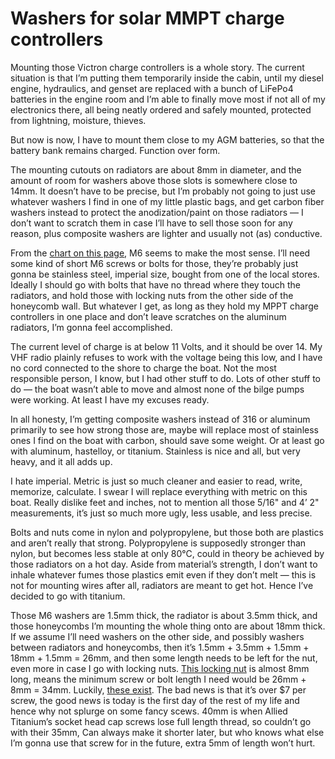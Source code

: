 # Washers for solar MMPT charge controllers

Mounting those Victron charge controllers is a whole story.  The current situation is that I’m putting them temporarily inside the cabin, until my diesel engine, hydraulics, and genset are replaced with a bunch of LiFePo4 batteries in the engine room and I’m able to finally move most if not all of my electronics there, all being neatly ordered and safely mounted, protected from lightning, moisture, thieves.

But now is now, I have to mount them close to my AGM batteries, so that the battery bank remains charged.  Function over form.

The mounting cutouts on radiators are about 8mm in diameter, and the amount of room for washers above those slots is somewhere close to 14mm.  It doesn’t have to be precise, but I’m probably not going to just use whatever washers I find in one of my little plastic bags, and get carbon fiber washers instead to protect the anodization/paint on those radiators — I don’t want to scratch them in case I’ll have to sell those soon for any reason, plus composite washers are lighter and usually not (as) conductive.

From the [chart on this page](https://hillsidecomposites.com/products/metric-washer), M6 seems to make the most sense.  I’ll need some kind of short M6 screws or bolts for those, they’re probably just gonna be stainless steel, imperial size, bought from one of the local stores.  Ideally I should go with bolts that have no thread where they touch the radiators, and hold those with locking nuts from the other side of the honeycomb wall.  But whatever I get, as long as they hold my MPPT charge controllers in one place and don’t leave scratches on the aluminum radiators, I’m gonna feel accomplished.

The current level of charge is at below 11 Volts, and it should be over 14.  My VHF radio plainly refuses to work with the voltage being this low, and I have no cord connected to the shore to charge the boat.  Not the most responsible person, I know, but I had other stuff to do.  Lots of other stuff to do — the boat wasn’t able to move and almost none of the bilge pumps were working.  At least I have my excuses ready.

In all honesty, I’m getting composite washers instead of 316 or aluminum primarily to see how strong those are, maybe will replace most of stainless ones I find on the boat with carbon, should save some weight.  Or at least go with aluminum, hastelloy, or titanium.  Stainless is nice and all, but very heavy, and it all adds up.

I hate imperial.  Metric is just so much cleaner and easier to read, write, memorize, calculate.  I swear I will replace everything with metric on this boat.  Really dislike feet and inches, not to mention all those 5/16" and 4’ 2" measurements, it’s just so much more ugly, less usable, and less precise.

Bolts and nuts come in nylon and polypropylene, but those both are plastics and aren’t really that strong.  Polypropylene is supposedly stronger than nylon, but becomes less stable at only 80°C, could in theory be achieved by those radiators on a hot day.  Aside from material’s strength, I don’t want to inhale whatever fumes those plastics emit even if they don’t melt — this is not for mounting wires after all, radiators are meant to get hot.  Hence I’ve decided to go with titanium.

Those M6 washers are 1.5mm thick, the radiator is about 3.5mm thick, and those honeycombs I’m mounting the whole thing onto are about 18mm thick.  If we assume I’ll need washers on the other side, and possibly washers between radiators and honeycombs, then it’s 1.5mm + 3.5mm + 1.5mm + 18mm + 1.5mm = 26mm, and then some length needs to be left for the nut, even more in case I go with locking nuts.  [This locking nut](https://www.amazon.com/gp/product/B07JGW3PC3/) is almost 8mm long, means the minimum screw or bolt length I need would be 26mm + 8mm = 34mm.  Luckily, [these exist](https://www.amazon.com/gp/product/B07JJNF8H3/).  The bad news is that it’s over $7 per screw, the good news is today is the first day of the rest of my life and hence why not splurge on some fancy scews.  40mm is when Allied Titanium’s socket head cap screws lose full length thread, so couldn’t go with their 35mm,  Can always make it shorter later, but who knows what else I’m gonna use that screw for in the future, extra 5mm of length won’t hurt.
